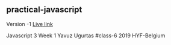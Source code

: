 
## practical-javascript


Version -1 <a href="https://yavuzugurtas.github.io/practical-javascript/">Live link</a>



Javascript 3 
Week 1
Yavuz Ugurtas
#class-6 
2019  HYF-Belgium
